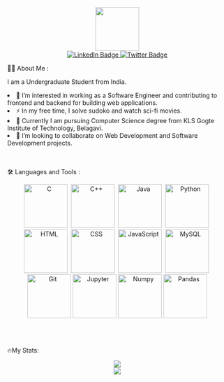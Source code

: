 
<div id="header" align="center">
  <img src="https://media.giphy.com/media/M9gbBd9nbDrOTu1Mqx/giphy.gif" width="100"/>
</div>

<div id="badges" align="center">
  <a href="https://www.linkedin.com/in/arun-ch-406a60205/">
    <img src="https://img.shields.io/badge/LinkedIn-blue?style=for-the-badge&logo=linkedin&logoColor=white" alt="LinkedIn Badge"/>
  </a>
  <a href="https://twitter.com/ArunchandraH">
    <img src="https://img.shields.io/badge/Twitter-blue?style=for-the-badge&logo=twitter&logoColor=white" alt="Twitter Badge"/>
  </a>
</div>
<div align="center">
  <img src="https://komarev.com/ghpvc/?username=Hunking9797&style=flat-square&color=blue" alt=""/>
</div>

👨‍💻 About Me :
<div>
  <p> I am a Undergraduate Student from India. <p>
    <li> 🔭 I’m interested in working as a Software Engineer and contributing to frontend and backend for building web applications. </li>  
    <li> ⚡ In my free time, I solve sudoko and watch sci-fi movies. </li>
    <li> 🏫 Currently I am pursuing Computer Science degree from KLS Gogte Institute of Technology, Belagavi. </li>
    <li> 👯 I’m looking to collaborate on Web Development and Software Development projects. </li>
</div>
<br><br>

🛠️ Languages and Tools :
<div align="center">
  <img src="https://cdn.worldvectorlogo.com/logos/c-1.svg" title="C" alt="C" width="100" height="100"/>&nbsp;
  <img src="https://cdn.worldvectorlogo.com/logos/c.svg" title="C++" alt="C++" width="100" height="100"/>&nbsp;
  <img src="https://cdn.worldvectorlogo.com/logos/java-4.svg" title="Java" alt="Java" width="100" height="100"/>&nbsp;
  <img src="https://cdn.worldvectorlogo.com/logos/python-5.svg" title="Python" alt="Python" width="100" height="100"/>&nbsp;
  <img src="https://cdn.worldvectorlogo.com/logos/html-1.svg" title="HTML5" alt="HTML" width="100" height="100"/>&nbsp;
  <img src="https://cdn.worldvectorlogo.com/logos/css-3.svg"  title="CSS3" alt="CSS" width="100" height="100"/>&nbsp;
  <img src="https://cdn.worldvectorlogo.com/logos/javascript-1.svg" title="JavaScript" alt="JavaScript" width="100" height="100"/>&nbsp;
  <img src="https://cdn.jsdelivr.net/gh/devicons/devicon/icons/mysql/mysql-original-wordmark.svg" title="MySQL"  alt="MySQL" width="100" height="100"/>&nbsp;
  <img src="https://cdn.worldvectorlogo.com/logos/git-bash.svg" title="Git" alt="Git" width="100" height="100"/>
  <img src="https://cdn.jsdelivr.net/gh/devicons/devicon/icons/jupyter/jupyter-original-wordmark.svg" title="Jupyter" alt="Jupyter" width="100" height="100"/>
  <img src="https://cdn.jsdelivr.net/gh/devicons/devicon/icons/numpy/numpy-original-wordmark.svg" title="Numpy" alt="Numpy" width="100" height="100" />
  <img src="https://cdn.jsdelivr.net/gh/devicons/devicon/icons/pandas/pandas-original-wordmark.svg" title="Pandas" alt="Pandas" width="100" height="100"/>      
</div>
  
<br><br>

🔥My Stats:<br>


<div align="center">
  <img src="https://github-readme-stats.vercel.app/api?username=Hunking9797&theme=dark"/>
</div>
<div align="center">
  <img src="https://streak-stats.demolab.com/?user=Hunking9797&theme=chartreuse-dark"/>
</div>

<!-- 
My Top Languages:<br>
<div align="center">
  <img src="https://github-readme-stats.vercel.app/api/top-langs/?username=Hunking9797&theme=chartreuse-dark"/>
</div>
 -->

<!--
**Hunking9797/Hunking9797** is a ✨ _special_ ✨ repository because its `README.md` (this file) appears on your GitHub profile.

Here are some ideas to get you started:

- 🔭 I’m currently working on ...
- 🌱 I’m currently learning ...
- 👯 I’m looking to collaborate on ...
- 🤔 I’m looking for help with ...
- 💬 Ask me about ...
- 📫 How to reach me: ...
- 😄 Pronouns: ...
- ⚡ Fun fact: ...
-->
